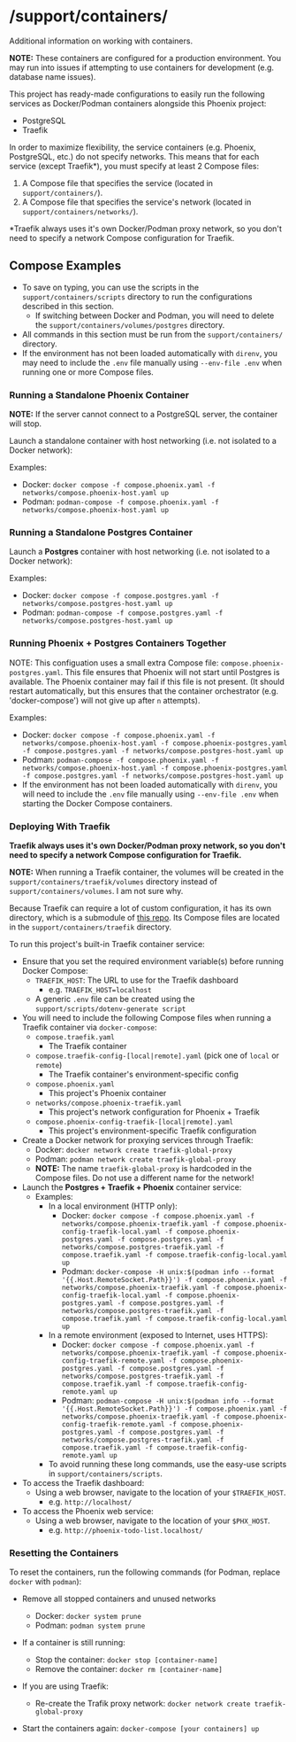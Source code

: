 # /support/containers/

Additional information on working with containers.

**NOTE:** These containers are configured for a production environment. You may run into issues if attempting to use containers for development (e.g. database name issues).

This project has ready-made configurations to easily run the following services as Docker/Podman containers alongside this Phoenix project:

- PostgreSQL
- Traefik

In order to maximize flexibility, the service containers (e.g. Phoenix, PostgreSQL, etc.) do not specify networks. This means that for each service (except Traefik\*), you must specify at least 2 Compose files:

1. A Compose file that specifies the service (located in `support/containers/`).
2. A Compose file that specifies the service's network (located in `support/containers/networks/`).

\*Traefik always uses it's own Docker/Podman proxy network, so you don't need to specify a network Compose configuration for Traefik.

## Compose Examples

- To save on typing, you can use the scripts in the `support/containers/scripts` directory to run the configurations described in this section.
  - If switching between Docker and Podman, you will need to delete the `support/containers/volumes/postgres` directory.
- All commands in this section must be run from the `support/containers/` directory.
- If the environment has not been loaded automatically with `direnv`, you may need to include the `.env` file manually using `--env-file .env` when running one or more Compose files.

### Running a Standalone Phoenix Container

**NOTE:** If the server cannot connect to a PostgreSQL server, the container will stop.

Launch a standalone container with host networking (i.e. not isolated to a Docker network):

Examples:

- Docker: `docker compose -f compose.phoenix.yaml -f networks/compose.phoenix-host.yaml up`
- Podman: `podman-compose -f compose.phoenix.yaml -f networks/compose.phoenix-host.yaml up`

### Running a Standalone Postgres Container

Launch a **Postgres** container with host networking (i.e. not isolated to a Docker network):

Examples:

- Docker: `docker compose -f compose.postgres.yaml -f networks/compose.postgres-host.yaml up`
- Podman: `podman-compose -f compose.postgres.yaml -f networks/compose.postgres-host.yaml up`

### Running Phoenix + Postgres Containers Together

NOTE: This configuation uses a small extra Compose file: `compose.phoenix-postgres.yaml`. This file ensures that Phoenix will not start until Postgres is available. The Phoenix container may fail if this file is not present. (It should restart automatically, but this ensures that the container orchestrator (e.g. 'docker-compose') will not give up after `n` attempts).

Examples:

- Docker: `docker compose -f compose.phoenix.yaml -f networks/compose.phoenix-host.yaml -f compose.phoenix-postgres.yaml -f compose.postgres.yaml -f networks/compose.postgres-host.yaml up`
- Podman: `podman-compose -f compose.phoenix.yaml -f networks/compose.phoenix-host.yaml -f compose.phoenix-postgres.yaml -f compose.postgres.yaml -f networks/compose.postgres-host.yaml up`
- If the environment has not been loaded automatically with `direnv`, you will need to include the `.env` file manually using `--env-file .env` when starting the Docker Compose containers.

### Deploying With Traefik

**Traefik always uses it's own Docker/Podman proxy network, so you don't need to specify a network Compose configuration for Traefik.**

**NOTE:** When running a Traefik container, the volumes will be created in the `support/containers/traefik/volumes` directory instead of `support/containers/volumes`. I am not sure why.

Because Traefik can require a lot of custom configuration, it has its own directory, which is a submodule of [this repo](https://github.com/arcanemachine/traefik-generic). Its Compose files are located in the `support/containers/traefik` directory.

To run this project's built-in Traefik container service:

- Ensure that you set the required environment variable(s) before running Docker Compose:
  - `TRAEFIK_HOST`: The URL to use for the Traefik dashboard
    - e.g. `TRAEFIK_HOST=localhost`
  - A generic `.env` file can be created using the `support/scripts/dotenv-generate script`
- You will need to include the following Compose files when running a Traefik container via `docker-compose`:
  - `compose.traefik.yaml`
    - The Traefik container
  - `compose.traefik-config-[local|remote].yaml` (pick one of `local` or `remote`)
    - The Traefik container's environment-specific config
  - `compose.phoenix.yaml`
    - This project's Phoenix container
  - `networks/compose.phoenix-traefik.yaml`
    - This project's network configuration for Phoenix + Traefik
  - `compose.phoenix-config-traefik-[local|remote].yaml`
    - This project's environment-specific Traefik configuration
- Create a Docker network for proxying services through Traefik:
  - Docker: `docker network create traefik-global-proxy`
  - Podman: `podman network create traefik-global-proxy`
  - **NOTE:** The name `traefik-global-proxy` is hardcoded in the Compose files. Do not use a different name for the network!
- Launch the **Postgres + Traefik + Phoenix** container service:
  - Examples:
    - In a local environment (HTTP only):
      - Docker: `docker compose -f compose.phoenix.yaml -f networks/compose.phoenix-traefik.yaml -f compose.phoenix-config-traefik-local.yaml -f compose.phoenix-postgres.yaml -f compose.postgres.yaml -f networks/compose.postgres-traefik.yaml -f compose.traefik.yaml -f compose.traefik-config-local.yaml up`
      - Podman: `docker-compose -H unix:$(podman info --format '{{.Host.RemoteSocket.Path}}') -f compose.phoenix.yaml -f networks/compose.phoenix-traefik.yaml -f compose.phoenix-config-traefik-local.yaml -f compose.phoenix-postgres.yaml -f compose.postgres.yaml -f networks/compose.postgres-traefik.yaml -f compose.traefik.yaml -f compose.traefik-config-local.yaml up`
    - In a remote environment (exposed to Internet, uses HTTPS):
      - Docker: `docker compose -f compose.phoenix.yaml -f networks/compose.phoenix-traefik.yaml -f compose.phoenix-config-traefik-remote.yaml -f compose.phoenix-postgres.yaml -f compose.postgres.yaml -f networks/compose.postgres-traefik.yaml -f compose.traefik.yaml -f compose.traefik-config-remote.yaml up`
      - Podman: `podman-compose -H unix:$(podman info --format '{{.Host.RemoteSocket.Path}}') -f compose.phoenix.yaml -f networks/compose.phoenix-traefik.yaml -f compose.phoenix-config-traefik-remote.yaml -f compose.phoenix-postgres.yaml -f compose.postgres.yaml -f networks/compose.postgres-traefik.yaml -f compose.traefik.yaml -f compose.traefik-config-remote.yaml up`
    - To avoid running these long commands, use the easy-use scripts in `support/containers/scripts`.
- To access the Traefik dashboard:
  - Using a web browser, navigate to the location of your `$TRAEFIK_HOST`.
    - e.g. `http://localhost/`
- To access the Phoenix web service:
  - Using a web browser, navigate to the location of your `$PHX_HOST`.
    - e.g. `http://phoenix-todo-list.localhost/`

### Resetting the Containers

To reset the containers, run the following commands (for Podman, replace `docker` with `podman`):

- Remove all stopped containers and unused networks

  - Docker: `docker system prune`
  - Podman: `podman system prune`

- If a container is still running:

  - Stop the container: `docker stop [container-name]`
  - Remove the container: `docker rm [container-name]`

- If you are using Traefik:

  - Re-create the Trafik proxy network: `docker network create traefik-global-proxy`

- Start the containers again: `docker-compose [your containers] up`

